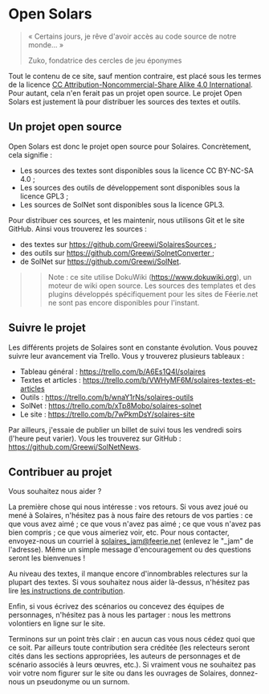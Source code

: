 # Open Solars

> « Certains jours, je rêve d'avoir accès au code source de notre monde... »
> 
> Zuko, fondatrice des cercles de jeu éponymes

Tout le contenu de ce site, sauf mention contraire, est placé sous les termes de la licence [CC Attribution-Noncommercial-Share Alike 4.0 International](http://creativecommons.org/licenses/by-nc-sa/4.0/). Pour autant, cela n'en ferait pas un projet open source. Le projet Open Solars est justement là pour distribuer les sources des textes et outils.

## Un projet open source

Open Solars est donc le projet open source pour Solaires. Concrètement, cela signifie :
* Les sources des textes sont disponibles sous la licence CC BY-NC-SA 4.0 ;
* Les sources des outils de développement sont disponibles sous la licence GPL3 ;
* Les sources de SolNet sont disponibles sous la licence GPL3.

Pour distribuer ces sources, et les maintenir, nous utilisons Git et le site GitHub. Ainsi vous trouverez les sources :
* des textes sur https://github.com/Greewi/SolairesSources ;
* des outils sur https://github.com/Greewi/SolnetConverter ;
* de SolNet sur https://github.com/Greewi/SolNet.

>> Note : ce site utilise DokuWiki (https://www.dokuwiki.org), un moteur de wiki open source. Les sources des templates et des plugins développés spécifiquement pour les sites de Féerie.net ne sont pas encore disponibles pour l'instant.

## Suivre le projet

Les différents projets de Solaires sont en constante évolution. Vous pouvez suivre leur avancement via Trello. Vous y trouverez plusieurs tableaux :
* Tableau général : https://trello.com/b/A6Es1Q4I/solaires
* Textes et articles : https://trello.com/b/VWHyMF6M/solaires-textes-et-articles
* Outils : https://trello.com/b/wnaY1rNs/solaires-outils
* SolNet : https://trello.com/b/xTp8Mobo/solaires-solnet
* Le site : https://trello.com/b/7wPkmDsY/solaires-site

Par ailleurs, j'essaie de publier un billet de suivi tous les vendredi soirs (l'heure peut varier). Vous les trouverez sur GitHub : https://github.com/Greewi/SolNetNews.

## Contribuer au projet

Vous souhaitez nous aider ?

La première chose qui nous intéresse : vos retours. Si vous avez joué ou mené à Solaires, n'hésitez pas à nous faire des retours de vos parties : ce que vous avez aimé ; ce que vous n'avez pas aimé ; ce que vous n'avez pas bien compris ; ce que vous aimeriez voir, etc. Pour nous contacter, envoyez-nous un courriel à solaires_jam@feerie.net (enlevez le "_jam" de l'adresse). Même un simple message d'encouragement ou des questions seront les bienvenues !

Au niveau des textes, il manque encore d'innombrables relectures sur la plupart des textes. Si vous souhaitez nous aider là-dessus, n'hésitez pas lire [les instructions de contribution](https://github.com/Greewi/SolairesSources/blob/master/CONTRIBUTING.md).

Enfin, si vous écrivez des scénarios ou concevez des équipes de personnages, n'hésitez pas à nous les partager : nous les mettrons volontiers en ligne sur le site.

Terminons sur un point très clair : en aucun cas vous nous cédez quoi que ce soit. Par ailleurs toute contribution sera créditée (les relecteurs seront cités dans les sections appropriées, les auteurs de personnages et de scénario associés à leurs œuvres, etc.). Si vraiment vous ne souhaitez pas voir votre nom figurer sur le site ou dans les ouvrages de Solaires, donnez-nous un pseudonyme ou un surnom.
